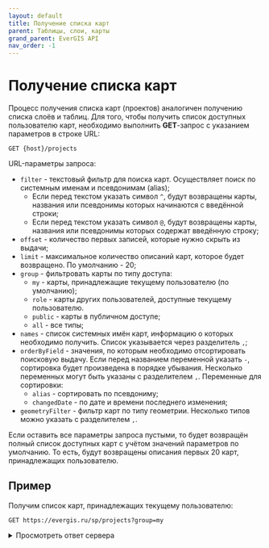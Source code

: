 ```yaml
---
layout: default
title: Получение списка карт
parent: Таблицы, слои, карты
grand_parent: EverGIS API
nav_order: -1
---
```


# Получение списка карт
Процесс получения списка карт (проектов) аналогичен получению списка слоёв и таблиц. Для того, чтобы получить список доступных пользователю карт, необходимо выполнить **GET**-запрос с указанием параметров в строке URL:
```
GET {host}/projects
```

URL-параметры запроса:

- `filter` - текстовый фильтр для поиска карт. Осуществляет поиск по системным именам и псевдонимам (alias);
    - Если перед текстом указать символ `^`, будут возвращены карты, названия или псевдонимы которых начинаются с введённой строки;
    - Если перед текстом указать символ `@`, будут возвращены карты, названия или псевдонимы которых содержат введённую строку;
- `offset` - количество первых записей, которые нужно скрыть из выдачи;
- `limit` - максимальное количество описаний карт, которое будет возвращено. По умолчанию - 20;
- `group` - фильтровать карты по типу доступа:
    - `my` - карты, принадлежащие текущему пользователю (по умолчанию);
    - `role` - карты других пользователей, доступные текущему пользователю.
    - `public` - карты в публичном доступе;
    - `all` - все типы;
- `names` - список системных имён карт, информацию о которых необходимо получить. Список указывается через разделитель `,`;
- `orderByField` - значения, по которым необходимо отсортировать поисковую выдачу. Если перед названием переменной указать `-`, сортировка будет произведена в порядке убывания. Несколько переменных могут быть указаны с разделителем `,`. Переменные для сортировки:
    - `alias` - сортировать по псевдониму;
    - `changedDate` - по дате и времени последнего изменения;
- `geometryFilter` - фильтр карт по типу геометрии. Несколько типов можно указать с разделителем `,`.

Если оставить все параметры запроса пустыми, то будет возвращён полный список доступных карт с учётом значений параметров по умолчанию. То есть, будут возвращены описания первых 20 карт, принадлежащих пользователю.

## Пример
Получим список карт, принадлежащих текущему пользователю:
```
GET https://evergis.ru/sp/projects?group=my
```
<details>
<summary>Просмотреть ответ сервера</summary>

{% highlight json %}

{
    "items": [
        {
            "layersCount": 3,
            "name": "username.t3r95mnrq4ze",
            "alias": "Демонстрационные данные",
            "owner": "username",
            "description": "",
            "preview": null,
            "createdDate": "2022-11-10T14:26:29.198612Z",
            "changedDate": "2023-11-20T18:30:12.080109Z",
            "permissions": "read,write,configure",
            "acl": {
                "data": [
                    {
                        "role": "__username",
                        "permissions": "read,write,configure"
                    }
                ]
            },
            "icon": null,
            "invisibleInCatalog": false
        },
        {
            "layersCount": 3,
            "name": "username.ev127jjjp799",
            "alias": "API TEST",
            "owner": "username",
            "description": "",
            "preview": null,
            "createdDate": "2023-11-28T20:34:02.313738Z",
            "changedDate": "2023-12-18T15:07:36.777624Z",
            "permissions": "read,write,configure",
            "acl": {
                "data": [
                    {
                        "role": "__username",
                        "permissions": "read,write,configure"
                    }
                ]
            },
            "icon": null,
            "invisibleInCatalog": false
        }
    ],
    "totalCount": 2,
    "offset": 0,
    "limit": 20
}

{% endhighlight %}

</details>
